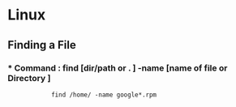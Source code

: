 # Linux

## Finding a File

  ### * Command :   find [dir/path or . ] -name [name of file or Directory ]
                find /home/ -name google*.rpm
